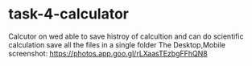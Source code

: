 # task-4-calculator
Calcutor on wed able to save histroy of calcultion and can do scientific calculation save all the files in a single folder
The Desktop,Mobile screenshot: https://photos.app.goo.gl/rLXaasTEzbgFFhQN8

